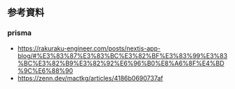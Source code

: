 ## 参考資料

### prisma

- https://rakuraku-engineer.com/posts/nextjs-app-blog/#%E3%83%87%E3%83%BC%E3%82%BF%E3%83%99%E3%83%BC%E3%82%B9%E3%82%92%E6%96%B0%E8%A6%8F%E4%BD%9C%E6%88%90
- https://zenn.dev/mactkg/articles/4186b0690737af
